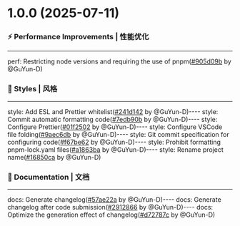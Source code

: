 # 1.0.0 (2025-07-11)


### ⚡ Performance Improvements | 性能优化

----
perf: Restricting node versions and requiring the use of pnpm([#905d09b](https://github.com/GuYun-D/bubble-ui/commit/905d09b) by @GuYun-D)

### 💄 Styles | 风格

----
style: Add ESL and Prettier whitelist([#241d142](https://github.com/GuYun-D/bubble-ui/commit/241d142) by @GuYun-D)----
style: Commit automatic formatting code([#7edb90b](https://github.com/GuYun-D/bubble-ui/commit/7edb90b) by @GuYun-D)----
style: Configure Prettier([#01f2502](https://github.com/GuYun-D/bubble-ui/commit/01f2502) by @GuYun-D)----
style: Configure VSCode file folding([#9aec6db](https://github.com/GuYun-D/bubble-ui/commit/9aec6db) by @GuYun-D)----
style: Git commit specification for configuring code([#f67be62](https://github.com/GuYun-D/bubble-ui/commit/f67be62) by @GuYun-D)----
style: Prohibit formatting pnpm-lock.yaml files([#a1863ba](https://github.com/GuYun-D/bubble-ui/commit/a1863ba) by @GuYun-D)----
style: Rename project name([#16850ca](https://github.com/GuYun-D/bubble-ui/commit/16850ca) by @GuYun-D)

### 📝 Documentation | 文档

----
docs: Generate changelog([#57ae22a](https://github.com/GuYun-D/bubble-ui/commit/57ae22a) by @GuYun-D)----
docs: Generate changelog after code submission([#2912866](https://github.com/GuYun-D/bubble-ui/commit/2912866) by @GuYun-D)----
docs: Optimize the generation effect of changelog([#d72787c](https://github.com/GuYun-D/bubble-ui/commit/d72787c) by @GuYun-D)


